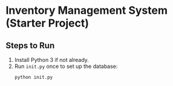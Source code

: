 # Inventory Management System (Starter Project)

## Steps to Run

1. Install Python 3 if not already.
2. Run `init.py` once to set up the database:
   ```bash
   python init.py
